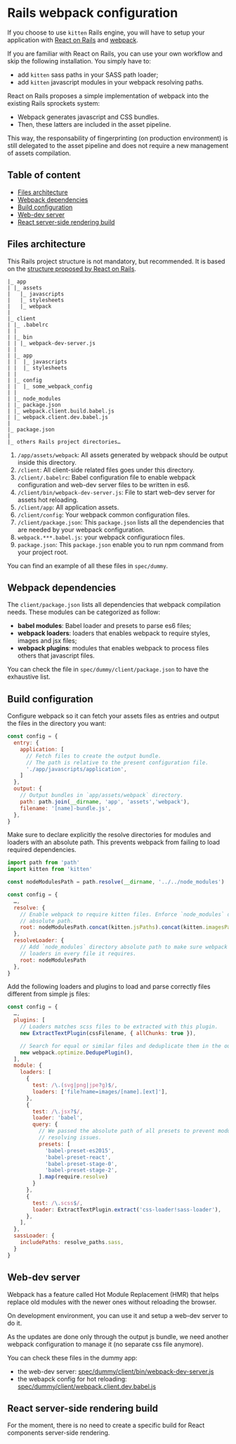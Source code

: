 # Rails webpack configuration

If you choose to use `kitten` Rails engine, you will have to setup your
application with [React on Rails](https://github.com/shakacode/react_on_rails)
and [webpack](https://webpack.github.io/).

If you are familiar with React on Rails, you can use your own workflow and skip
the following installation. You simply have to:
- add `kitten` sass paths in your SASS path loader;
- add `kitten` javascript modules in your webpack resolving paths.

React on Rails proposes a simple implementation of webpack into the existing
Rails sprockets system:
- Webpack generates javascript and CSS bundles.
- Then, these latters are included in the asset pipeline.

This way, the responsability of fingerprinting (on production environment) is
still delegated to the asset pipeline and does not require a new management of
assets compilation.

## Table of content

- [Files architecture](#files-architecture)
- [Webpack dependencies](#webpack-dependencies)
- [Build configuration](#build-configuration)
- [Web-dev server](#web-dev-server)
- [React server-side rendering build](#react-server-side-rendering-build)

## Files architecture

This Rails project structure is not mandatory, but recommended. It is based on the
[structure proposed by React on
Rails](https://github.com/shakacode/react_on_rails/blob/master/docs/additional-reading/recommended-project-structure.md).

```
|_ app
| |_ assets
|   |_ javascripts
|   |_ stylesheets
|   |_ webpack
|
|_ client
| |_ .babelrc
| |
| |_ bin
| | |_ webpack-dev-server.js
| |
| |_ app
| |  |_ javascripts
| |  |_ stylesheets
| |
| |_ config
| |  |_ some_webpack_config
| |
| |_ node_modules
| |_ package.json
| |_ webpack.client.build.babel.js
| |_ webpack.client.dev.babel.js
|
|_ package.json
|
|_ others Rails project directories…
```

1. `/app/assets/webpack`: All assets generated by webpack should be output inside
   this directory.
2. `/client`: All client-side related files goes under this directory.
3. `/client/.babelrc`: Babel configuration file to enable webpack configuration
   and web-dev server files to be written in es6.
4. `/client/bin/webpack-dev-server.js`: File to start web-dev server for assets
   hot reloading.
5. `/client/app`: All application assets.
6. `/client/config`: Your webpack common configuration files.
7. `/client/package.json`: This `package.json` lists all the dependencies that
   are needed by your webpack configuration.
8. `webpack.***.babel.js`: your webpack configuratiocn files.
9. `package.json`: This `package.json` enable you to run npm command from your
   project root.

You can find an example of all these files in `spec/dummy`.

## Webpack dependencies

The `client/package.json` lists all dependencies that webpack compilation needs.
These modules can be categorized as follow:
- **babel modules**: Babel loader and presets to parse es6 files;
- **webpack loaders**: loaders that enables webpack to require styles, images
and jsx files;
- **webpack plugins**: modules that enables webpack to process files others that
  javascript files.

You can check the file in `spec/dummy/client/package.json` to have the
exhaustive list.

## Build configuration

Configure webpack so it can fetch your assets files as entries and output the
files in the directory you want:

```js
const config = {
  entry: {
    application: [
      // Fetch files to create the output bundle.
      // The path is relative to the present configuration file.
      './app/javascripts/application',
    ]
  },
  output: {
    // Output bundles in `app/assets/webpack` directory.
    path: path.join(__dirname, 'app', 'assets','webpack'),
    filename: '[name]-bundle.js',
  },
}
```

Make sure to declare explicitly the resolve directories for modules and loaders
with an absolute path. This prevents webpack from failing to load required
dependencies.

```js
import path from 'path'
import kitten from 'kitten'

const nodeModulesPath = path.resolve(__dirname, '../../node_modules')

const config = {
  …,
  resolve: {
    // Enable webpack to require kitten files. Enforce `node_modules` directory
    // absolute path.
    root: nodeModulesPath.concat(kitten.jsPaths).concat(kitten.imagesPaths)
  },
  resolveLoader: {
    // Add `node_modules` directory absolute path to make sure webpack can use
    // loaders in every file it requires.
    root: nodeModulesPath
  },
}
```

Add the following loaders and plugins to load and parse correctly files
different from simple js files:

```js
const config = {
  …,
  plugins: [
    // Loaders matches scss files to be extracted with this plugin.
    new ExtractTextPlugin(cssFilename, { allChunks: true }),

    // Search for equal or similar files and deduplicate them in the output.
    new webpack.optimize.DedupePlugin(),
  ],
  module: {
    loaders: [
      {
        test: /\.(svg|png|jpe?g)$/,
        loaders: ['file?name=images/[name].[ext]'],
      },
      {
        test: /\.jsx?$/,
        loader: 'babel',
        query: {
          // We passed the absolute path of all presets to prevent modules
          // resolving issues.
          presets: [
            'babel-preset-es2015',
            'babel-preset-react',
            'babel-preset-stage-0',
            'babel-preset-stage-2',
          ].map(require.resolve)
        }
      },
      {
        test: /\.scss$/,
        loader: ExtractTextPlugin.extract('css-loader!sass-loader'),
      },
    ],
  },
  sassLoader: {
    includePaths: resolve_paths.sass,
  }
}
```

## Web-dev server

Webpack has a feature called Hot Module Replacement (HMR) that helps replace old
modules with the newer ones without reloading the browser.

On development environment, you can use it and setup a web-dev server to do it.

As the updates are done only through the output js bundle, we need another webpack
configuration to manage it (no separate css file anymore).

You can check these files in the dummy app:
- the web-dev server:
  [spec/dummy/client/bin/webpack-dev-server.js](spec/dummy/client/bin/webpack-dev-server.js)
- the webapck config for hot reloading:
  [spec/dummy/client/webpack.client.dev.babel.js](spec/dummy/client/webpack.client.dev.babel.js)

## React server-side rendering build

For the moment, there is no need to create a specific build for React components
server-side rendering.
